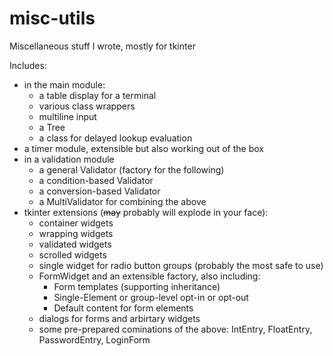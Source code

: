 # misc-utils
Miscellaneous stuff I wrote, mostly for tkinter

Includes:

- in the main module:
  - a table display for a terminal
  - various class wrappers
  - multiline input
  - a Tree
  - a class for delayed lookup evaluation
- a timer module, extensible but also working out of the box
- in a validation module
  - a general Validator (factory for the following)
  - a condition-based Validator
  - a conversion-based Validator
  - a MultiValidator for combining the above
- tkinter extensions (<del>may</del> probably will explode in your face):
  - container widgets
  - wrapping widgets
  - validated widgets
  - scrolled widgets
  - single widget for radio button groups (probably the most safe to use)
  - FormWidget and an extensible factory, also including:
    - Form templates (supporting inheritance)
    - Single-Element or group-level opt-in or opt-out
    - Default content for form elements
  - dialogs for forms and arbirtary widgets
  - some pre-prepared cominations of the above: IntEntry, FloatEntry, PasswordEntry, LoginForm
